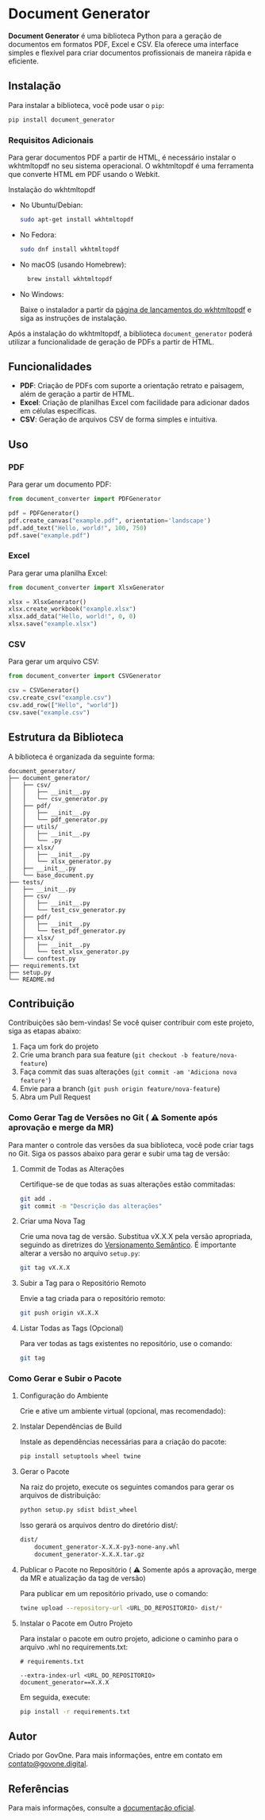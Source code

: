 # Document Generator

**Document Generator** é uma biblioteca Python para a geração de documentos em formatos PDF, Excel e CSV. Ela oferece uma interface simples e flexível para criar documentos profissionais de maneira rápida e eficiente.

## Instalação

Para instalar a biblioteca, você pode usar o `pip`:

```bash
pip install document_generator
```

### Requisitos Adicionais
Para gerar documentos PDF a partir de HTML, é necessário instalar o wkhtmltopdf no seu sistema operacional. O wkhtmltopdf é uma ferramenta que converte HTML em PDF usando o Webkit.

Instalação do wkhtmltopdf

* No Ubuntu/Debian:
    ```bash
    sudo apt-get install wkhtmltopdf
    ```

* No Fedora:
    ```bash
    sudo dnf install wkhtmltopdf
    ```

* No macOS (usando Homebrew):
  ```bash
    brew install wkhtmltopdf
  ```

* No Windows:

    Baixe o instalador a partir da [página de lançamentos do wkhtmltopdf](https://wkhtmltopdf.org/downloads.html) e siga as instruções de instalação.

Após a instalação do wkhtmltopdf, a biblioteca `document_generator` poderá utilizar a funcionalidade de geração de PDFs a partir de HTML.

## Funcionalidades

- **PDF**: Criação de PDFs com suporte a orientação retrato e paisagem, além de geração a partir de HTML.
- **Excel**: Criação de planilhas Excel com facilidade para adicionar dados em células específicas.
- **CSV**: Geração de arquivos CSV de forma simples e intuitiva.

## Uso

### PDF

Para gerar um documento PDF:

```python
from document_converter import PDFGenerator

pdf = PDFGenerator()
pdf.create_canvas("example.pdf", orientation='landscape')
pdf.add_text("Hello, world!", 100, 750)
pdf.save("example.pdf")
```

### Excel

Para gerar uma planilha Excel:

```python
from document_converter import XlsxGenerator

xlsx = XlsxGenerator()
xlsx.create_workbook("example.xlsx")
xlsx.add_data("Hello, world!", 0, 0)
xlsx.save("example.xlsx")
```

### CSV

Para gerar um arquivo CSV:

```python
from document_converter import CSVGenerator

csv = CSVGenerator()
csv.create_csv("example.csv")
csv.add_row(["Hello", "world"])
csv.save("example.csv")
```

## Estrutura da Biblioteca

A biblioteca é organizada da seguinte forma:

```
document_generator/
├── document_generator/
│   ├── csv/
│   │   ├── __init__.py
│   │   └── csv_generator.py
│   ├── pdf/
│   │   ├── __init__.py
│   │   └── pdf_generator.py
│   ├── utils/
│   │   ├── __init__.py
│   │   └── .py
│   ├── xlsx/
│   │   ├── __init__.py
│   │   └── xlsx_generator.py
│   ├── __init__.py
│   └── base_document.py
├── tests/
│   ├── __init__.py
│   ├── csv/
│   │   ├── __init__.py
│   │   └── test_csv_generator.py
│   ├── pdf/
│   │   ├── __init__.py
│   │   └── test_pdf_generator.py
│   ├── xlsx/
│   │   ├── __init__.py
│   │   └── test_xlsx_generator.py
│   └── conftest.py
├── requirements.txt
├── setup.py
└── README.md
```

## Contribuição

Contribuições são bem-vindas! Se você quiser contribuir com este projeto, siga as etapas abaixo:

1. Faça um fork do projeto
2. Crie uma branch para sua feature (`git checkout -b feature/nova-feature`)
3. Faça commit das suas alterações (`git commit -am 'Adiciona nova feature'`)
4. Envie para a branch (`git push origin feature/nova-feature`)
5. Abra um Pull Request

### Como Gerar Tag de Versões no Git ( ⚠️ Somente após aprovação e merge da MR)

Para manter o controle das versões da sua biblioteca, você pode criar tags no Git. Siga os passos abaixo para gerar e subir uma tag de versão:

1. Commit de Todas as Alterações

    Certifique-se de que todas as suas alterações estão commitadas:

    ```bash
    git add .
    git commit -m "Descrição das alterações"
    ```

2. Criar uma Nova Tag

    Crie uma nova tag de versão. Substitua vX.X.X pela versão apropriada, seguindo as diretrizes do [Versionamento Semântico](https://semver.org/lang/pt-BR/). É importante alterar a versão no arquivo `setup.py`:

    ```bash
    git tag vX.X.X
    ```

3. Subir a Tag para o Repositório Remoto

    Envie a tag criada para o repositório remoto:

    ```bash
    git push origin vX.X.X
    ```

4. Listar Todas as Tags (Opcional)

    Para ver todas as tags existentes no repositório, use o comando:

    ```bash
    git tag
    ```

### Como Gerar e Subir o Pacote
1. Configuração do Ambiente

   Crie e ative um ambiente virtual (opcional, mas recomendado):


2. Instalar Dependências de Build

    Instale as dependências necessárias para a criação do pacote:

    ```bash
    pip install setuptools wheel twine
    ```

3. Gerar o Pacote 

    Na raiz do projeto, execute os seguintes comandos para gerar os arquivos de distribuição:

    ```bash
    python setup.py sdist bdist_wheel
    ```
    Isso gerará os arquivos dentro do diretório dist/:

    ```bash
    dist/
        document_generator-X.X.X-py3-none-any.whl
        document_generator-X.X.X.tar.gz
    ```


4. Publicar o Pacote no Repositório ( ⚠️ Somente após a aprovação, merge da MR e atualização da tag de versão)

    Para publicar em um repositório privado, use o comando:

    ```bash
    twine upload --repository-url <URL_DO_REPOSITORIO> dist/*
    ```
   
5. Instalar o Pacote em Outro Projeto

    Para instalar o pacote em outro projeto, adicione o caminho para o arquivo .whl no requirements.txt:

    ```text
    # requirements.txt

    --extra-index-url <URL_DO_REPOSITORIO>
    document_generator==X.X.X
   ```
    Em seguida, execute:
    
    ```bash
    pip install -r requirements.txt
    ```

## Autor

Criado por GovOne. Para mais informações, entre em contato em [contato@govone.digital](mailto:contato@govone.digital).

## Referências

Para mais informações, consulte a [documentação oficial](https://gitlab.govone.digital/govone/document_generator.git).

